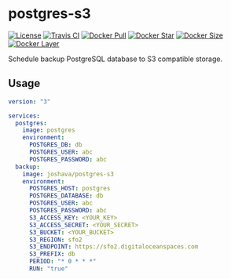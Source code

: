 # postgres-s3

[![License][license_md]][license]
[![Travis CI][travis_ci]][travis]
[![Docker Pull][docker_pull]][docker]
[![Docker Star][docker_star]][docker]
[![Docker Size][docker_size]][docker]
[![Docker Layer][docker_layer]][docker]

Schedule backup PostgreSQL database to S3 compatible storage.

## Usage

```yml
version: "3"

services:
  postgres:
    image: postgres
    environment:
      POSTGRES_DB: db
      POSTGRES_USER: abc
      POSTGRES_PASSWORD: abc
  backup:
    image: joshava/postgres-s3
    environment:
      POSTGRES_HOST: postgres
      POSTGRES_DATABASE: db
      POSTGRES_USER: abc
      POSTGRES_PASSWORD: abc
      S3_ACCESS_KEY: <YOUR_KEY>
      S3_ACCESS_SECRET: <YOUR_SECRET>
      S3_BUCKET: <YOUR_BUCKET>
      S3_REGION: sfo2
      S3_ENDPOINT: https://sfo2.digitaloceanspaces.com
      S3_PREFIX: db
      PERIOD: "* 0 * * *"
      RUN: "true"
```

[docker]: https://hub.docker.com/r/joshava/postgres-s3
[docker_pull]: https://img.shields.io/docker/pulls/joshava/postgres-s3.svg
[docker_star]: https://img.shields.io/docker/stars/joshava/postgres-s3.svg
[docker_size]: https://img.shields.io/microbadger/image-size/joshava/postgres-s3.svg
[docker_layer]: https://img.shields.io/microbadger/layers/joshava/postgres-s3.svg
[license]: https://github.com/joshava/postgres-s3/blob/master/LICENSE
[license_md]: https://img.shields.io/github/license/joshava/postgres-s3.svg
[travis]: https://travis-ci.org/joshava/postgres-s3
[travis_ci]: https://img.shields.io/travis/joshava/postgres-s3.svg
